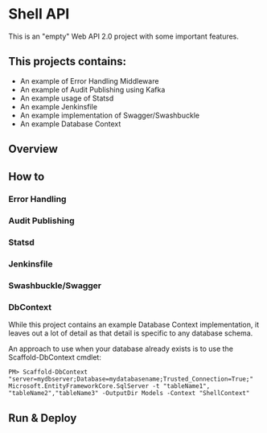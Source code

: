 # Shell API

This is an "empty" Web API 2.0 project with some important features.

## This projects contains:

*  An example of Error Handling Middleware
*  An example of Audit Publishing using Kafka
*  An example usage of Statsd
*  An example Jenkinsfile
*  An example implementation of Swagger/Swashbuckle
*  An example Database Context

## Overview

## How to

### Error Handling

### Audit Publishing

### Statsd

### Jenkinsfile

### Swashbuckle/Swagger

### DbContext

While this project contains an example Database Context implementation, it leaves out a lot of detail as that detail is specific to any database schema.

An approach to use when your database already exists is to use the Scaffold-DbContext cmdlet:

```
PM> Scaffold-DbContext "server=mydbserver;Database=mydatabasename;Trusted_Connection=True;" Microsoft.EntityFrameworkCore.SqlServer -t "tableName1", "tableName2","tableName3" -OutputDir Models -Context "ShellContext"
```

## Run & Deploy


